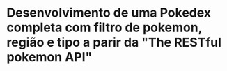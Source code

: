 <h1> Desenvolvimento de uma Pokedex completa com filtro de pokemon, região e tipo a parir da "The RESTful pokemon API"</h1>

